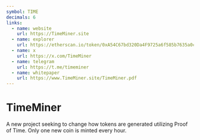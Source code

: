 ```yaml
---
symbol: TIME
decimals: 6
links:
  - name: website
    url: https://TimeMiner.site
  - name: explorer
    url: https://etherscan.io/token/0xA54C67bd320Da4F9725a6f585b7635a0c09B122e
  - name: x
    url: https://x.com/TimeMiner
  - name: telegram
    url: https://t.me/timeminer
  - name: whitepaper
    url: https://www.TimeMiner.site/TimeMiner.pdf
---
```


# TimeMiner

A new project seeking to change how tokens are generated utilizing Proof of Time. Only one new coin is minted every hour.
